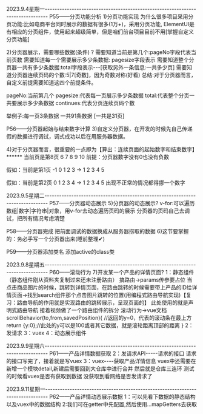 2023.9.4星期一-------------------------------------------------------------------------------
P55——分页功能分析
1)分页功能实现
为什么很多项目采用分页功能:比如电商平台同时展示的数据有很多(1万+)，采用分页功能,
ElementUI是有相应的分页组件，使用起来超级简单，但是咱们前台项目目前不用[掌握自定义分页功能]

2)分页器展示，需要哪些数据(条件) ?
需要知道当前是第几个:pageNo字段代表当前页数
需要知道每一个需要展示多少条数据: pagesize字段表示
需要知道整个分页器一共有多少条数据:total字段表示---[获取另外一条信息:一共多少页]
需要知道分页器连续页码的个数:5|7[奇数]，因为奇数对称(好看)
总结:对于分页器而言，自定义前提需要知道这四个前提条件。

pageNo:当前第几个
pagesize:代表每一页展示多少条数据
total:代表整个分页一共要展示多少条数据
continues:代表分页连续页码个数

举例子:每一页3条数据 一共91条数据 [一共是31页]

P56——分页器起始与结束数字计算
3)自定义分页器，在开发的时候先自己传递假的数据进行调试，调式成功以后在用服务器数据。

4)对于分页器而言，很重要的一点即为【算出：连续页面的起始数字和结束数字】******
当前页是第8页
6 7 8 9 10
前提：分页器数字没有0也没有负数

假如：当前是第1页
-1 0 1 2 3 → 1 2 3 4 5

假如：当前是第2页
0 1 2 3 4 → 1 2 3 4 5 出现不正常的情况都得挪一个数字


2023.9.5星期二-------------------------------------------------------------------------------
P57——分页器动态展示
5)分页器的动态展示?
v-for:可以遍历数组|数字|字符串|对象，用v-for去动态遍历页码的展示
分页器的页码自己去调试，把所有情况考虑清楚

P58——分页器完成
把前面调试的数据换成从服务器捞取的数据
6)这节要掌握的：务必手写一个分页器出来(睡前整理✔)

P59——分页器添加类名
添加active的class类

2023.9.8星期五-------------------------------------------------------------------------------
P60——滚动行为
7)开发某一个产品的详情页面?
1：静态组件（静态组件刚从资料夹复制过来还未注册路由）
    搞路由→params传参要占位
    当点击商品图片的时候，跳转到详情页面，在路由跳转的时候需要带上产品的ID给详情页面→找到search组件那个点击图片跳转的位置(用编程式路由导航实现)【复习：路由导航的作用就是实现路由的跳转展示，呈现页面的】
    此处使用的就是声明式路由导航
    接着视频做了一个路由组件的拆分
    滚动行为→vue文档
    scrollBehavior(to,from,savedPosition){
        //返回的y=0，代表的滚动条在最上方
        return {y:0};//此处的y可以是100或者其它数据，就是滚轮距离顶部的距离
    }
2：发请求
3：vuex
4：动态展示组件

2023.9.9星期六-------------------------------------------------------------------------------
P61——产品详情数据获取
2：发请求API-----请求的接口 
请求的接口写完了，接着就是写vuex
3：vuex----获取产品详情信息
vuex中还需要在新增一个模块detail,新建后需要回到大仓库中进行合并
然后就是仓库三连环 测试的时候看vuex是否有获取到数据 没获取到看网络是否发请求了



2023.9.11星期一-------------------------------------------------------------------------------
P62——产品详情动态展示数据
1：可以先看下数据的静态结构以及vuex中的数据结构
2:我们可在getter中先配置,然后使用...mapGetters去获取





